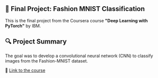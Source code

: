 ## 📝 Final Project: Fashion MNIST Classification
This is the final project from the Coursera course **"Deep Learning with PyTorch"** by IBM.

## 🔍 Project Summary  
The goal was to develop a convolutional neural network (CNN) to classify images from the Fashion-MNIST dataset.

🔗 [Link to the course](https://www.coursera.org/learn/advanced-deep-learning-with-pytorch)
